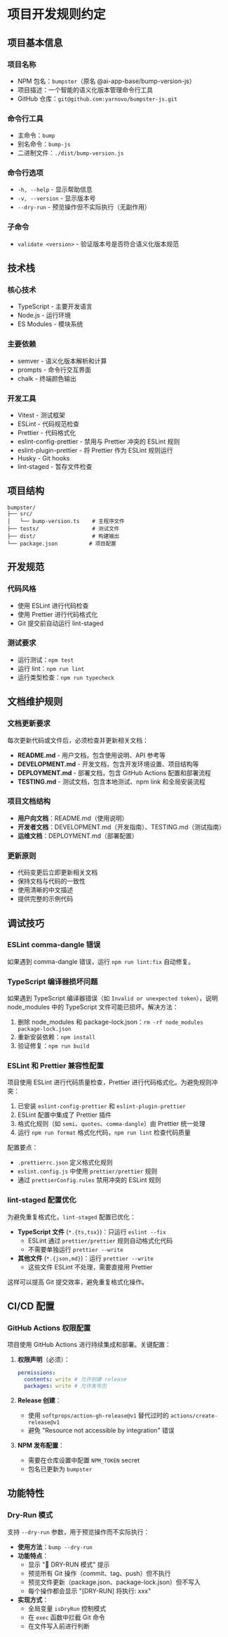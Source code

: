 # 项目开发规则约定

## 项目基本信息

### 项目名称

- NPM 包名：`bumpster`（原名 @ai-app-base/bump-version-js）
- 项目描述：一个智能的语义化版本管理命令行工具
- GitHub 仓库：`git@github.com:yarnovo/bumpster-js.git`

### 命令行工具

- 主命令：`bump`
- 别名命令：`bump-js`
- 二进制文件：`./dist/bump-version.js`

### 命令行选项

- `-h, --help` - 显示帮助信息
- `-v, --version` - 显示版本号
- `--dry-run` - 预览操作但不实际执行（无副作用）

### 子命令

- `validate <version>` - 验证版本号是否符合语义化版本规范

## 技术栈

### 核心技术

- TypeScript - 主要开发语言
- Node.js - 运行环境
- ES Modules - 模块系统

### 主要依赖

- semver - 语义化版本解析和计算
- prompts - 命令行交互界面
- chalk - 终端颜色输出

### 开发工具

- Vitest - 测试框架
- ESLint - 代码规范检查
- Prettier - 代码格式化
- eslint-config-prettier - 禁用与 Prettier 冲突的 ESLint 规则
- eslint-plugin-prettier - 将 Prettier 作为 ESLint 规则运行
- Husky - Git hooks
- lint-staged - 暂存文件检查

## 项目结构

```
bumpster/
├── src/
│   └── bump-version.ts    # 主程序文件
├── tests/                 # 测试文件
├── dist/                  # 构建输出
└── package.json          # 项目配置
```

## 开发规范

### 代码风格

- 使用 ESLint 进行代码检查
- 使用 Prettier 进行代码格式化
- Git 提交前自动运行 lint-staged

### 测试要求

- 运行测试：`npm test`
- 运行 lint：`npm run lint`
- 运行类型检查：`npm run typecheck`

## 文档维护规则

### 文档更新要求

每次更新代码或文件后，必须检查并更新相关文档：

- **README.md** - 用户文档，包含使用说明、API 参考等
- **DEVELOPMENT.md** - 开发文档，包含开发环境设置、项目结构等
- **DEPLOYMENT.md** - 部署文档，包含 GitHub Actions 配置和部署流程
- **TESTING.md** - 测试文档，包含本地测试、npm link 和全局安装流程

### 项目文档结构

- **用户向文档**：README.md（使用说明）
- **开发者文档**：DEVELOPMENT.md（开发指南）、TESTING.md（测试指南）
- **运维文档**：DEPLOYMENT.md（部署配置）

### 更新原则

- 代码变更后立即更新相关文档
- 保持文档与代码的一致性
- 使用清晰的中文描述
- 提供完整的示例代码

## 调试技巧

### ESLint comma-dangle 错误

如果遇到 comma-dangle 错误，运行 `npm run lint:fix` 自动修复。

### TypeScript 编译器损坏问题

如果遇到 TypeScript 编译器错误（如 `Invalid or unexpected token`），说明 node_modules 中的 TypeScript 文件可能已损坏。解决方法：

1. 删除 node_modules 和 package-lock.json：`rm -rf node_modules package-lock.json`
2. 重新安装依赖：`npm install`
3. 验证修复：`npm run build`

### ESLint 和 Prettier 兼容性配置

项目使用 ESLint 进行代码质量检查，Prettier 进行代码格式化。为避免规则冲突：

1. 已安装 `eslint-config-prettier` 和 `eslint-plugin-prettier`
2. ESLint 配置中集成了 Prettier 插件
3. 格式化规则（如 `semi`、`quotes`、`comma-dangle`）由 Prettier 统一处理
4. 运行 `npm run format` 格式化代码，`npm run lint` 检查代码质量

配置要点：

- `.prettierrc.json` 定义格式化规则
- `eslint.config.js` 中使用 `prettier/prettier` 规则
- 通过 `prettierConfig.rules` 禁用冲突的 ESLint 规则

### lint-staged 配置优化

为避免重复格式化，`lint-staged` 配置已优化：

- **TypeScript 文件** (`*.{ts,tsx}`)：只运行 `eslint --fix`
  - ESLint 通过 `prettier/prettier` 规则自动格式化代码
  - 不需要单独运行 `prettier --write`
- **其他文件** (`*.{json,md}`)：运行 `prettier --write`
  - 这些文件 ESLint 不处理，需要直接用 Prettier

这样可以提高 Git 提交效率，避免重复格式化操作。

## CI/CD 配置

### GitHub Actions 权限配置

项目使用 GitHub Actions 进行持续集成和部署。关键配置：

1. **权限声明**（必须）：

   ```yaml
   permissions:
     contents: write # 允许创建 release
     packages: write # 允许发布包
   ```

2. **Release 创建**：
   - 使用 `softprops/action-gh-release@v1` 替代过时的 `actions/create-release@v1`
   - 避免 "Resource not accessible by integration" 错误

3. **NPM 发布配置**：
   - 需要在仓库设置中配置 `NPM_TOKEN` secret
   - 包名已更新为 `bumpster`

## 功能特性

### Dry-Run 模式

支持 `--dry-run` 参数，用于预览操作而不实际执行：

- **使用方法**：`bump --dry-run`
- **功能特点**：
  - 显示 "🧪 DRY-RUN 模式" 提示
  - 预览所有 Git 操作（commit、tag、push）但不执行
  - 预览文件更新（package.json、package-lock.json）但不写入
  - 每个操作都会显示 "[DRY-RUN] 将执行: xxx"
- **实现方式**：
  - 全局变量 `isDryRun` 控制模式
  - 在 `exec` 函数中拦截 Git 命令
  - 在文件写入前进行判断

<!-- 最后更新时间: 2025-01-08T15:40:00+08:00 -->
<!-- 最后检查时间: 2025-01-08T15:40:00+08:00 -->

